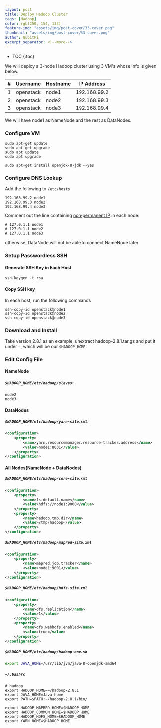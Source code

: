 ```yaml
---
layout: post
title: Deploy Hadoop Cluster
tags: [Hadoop]
color: rgb(250, 154, 133)
feature-img: "assets/img/post-cover/33-cover.png"
thumbnail: "assets/img/post-cover/33-cover.png"
author: QubitPi
excerpt_separator: <!--more-->
---
```


<!--more-->

* TOC
{:toc} 

We will deploy a 3-node Hadoop cluster using 3 VM's whose info is given below.

| # |  Username | Hostname | IP Address   |
|:-:|:---------:|----------|--------------|
| 1 | openstack | node1    | 192.168.99.2 |
| 2 | openstack | node2    | 192.168.99.3 |
| 3 | openstack | node3    | 192.168.99.4 |

We will have node1 as NameNode and the rest as DataNodes.

### Configure VM

    sudo apt-get update
    sudo apt-get upgrade
    sudo apt update
    sudo apt upgrade
    
    sudo apt-get install openjdk-8-jdk --yes
    
### Configure DNS Lookup

Add the following to `/etc/hosts`

    192.168.99.2 node1
    192.168.99.3 node2
    192.168.99.4 node3
    
Comment out the line containing
[non-permanent IP](https://www.debian.org/doc/manuals/debian-reference/ch05.en.html#_the_hostname_resolution) in each
node:

    # 127.0.1.1 node1
    # 127.0.1.1 node2
    # 127.0.1.1 node3
    
otherwise, DataNode will not be able to connect NameNode later

### Setup Passwordless SSH

#### Generate SSH Key in Each Host

    ssh-keygen -t rsa
    
#### Copy SSH key

In each host, run the following commands

    ssh-copy-id openstack@node1
    ssh-copy-id openstack@node2
    ssh-copy-id openstack@node3
    
### Download and Install

Take version 2.8.1 as an example, unextract hadoop-2.8.1.tar.gz and put it under `~`, which will be our `$HADOOP_HOME`.
    
### Edit Config File

#### NameNode

##### `$HADOOP_HOME/etc/hadoop/slaves`:

    node2
    node3
    
#### DataNodes

##### `$HADOOP_HOME/etc/hadoop/yarn-site.xml`:

```xml
<configuration>
    <property>
        <name>yarn.resourcemanager.resource-tracker.address</name>
        <value>node1:8031</value>
    </property>
</configuration>
```

#### All Nodes(NameNode + DataNodes)

##### `$HADOOP_HOME/etc/hadoop/core-site.xml`

```xml
<configuration>
    <property>
        <name>fs.default.name</name>
        <value>hdfs://node1:9000</value>
    </property>
    <property>
        <name>hadoop.tmp.dir</name>
        <value>/tmp/hadoop</value>
    </property>
</configuration>
```

##### `$HADOOP_HOME/etc/hadoop/mapred-site.xml`

```xml
<configuration>
    <property>
        <name>mapred.job.tracker</name>
        <value>node1:9001</value>
    </property>
</configuration>
```

##### `$HADOOP_HOME/etc/hadoop/hdfs-site.xml`

```xml
<configuration>
    <property>
        <name>dfs.replication</name>
        <value>1</value>
    </property>
    <property>
        <name>dfs.webhdfs.enabled</name>
        <value>true</value>
    </property>
</configuration>
```

##### `$HADOOP_HOME/etc/hadoop/hadoop-env.sh`

```bash
export JAVA_HOME=/usr/lib/jvm/java-8-openjdk-amd64
```

##### `~/.bashrc`

```
# hadoop
export HADOOP_HOME=~/hadoop-2.8.1
export JAVA_HOME=Java-home
export PATH=$PATH:~/hadoop-2.8.1/bin/

export HADOOP_MAPRED_HOME=$HADOOP_HOME
export HADOOP_COMMON_HOME=$HADOOP_HOME
export HADOOP_HDFS_HOME=$HADOOP_HOME
export YARN_HOME=$HADOOP_HOME
```